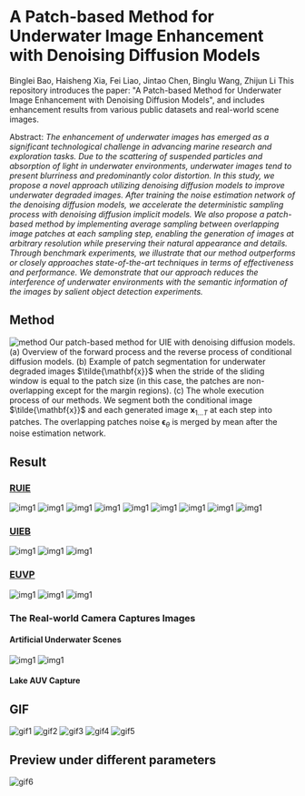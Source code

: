 # A Patch-based Method for Underwater Image Enhancement with Denoising Diffusion Models
Binglei Bao, Haisheng Xia, Fei Liao, Jintao Chen, Binglu Wang, Zhijun Li
This repository introduces the paper: "A Patch-based Method for Underwater Image Enhancement with Denoising Diffusion Models", and includes enhancement results from various public datasets and real-world scene images.

Abstract: *The enhancement of underwater images has emerged as a significant technological challenge in advancing marine research and exploration tasks. Due to the scattering of suspended particles and absorption of light in underwater environments, underwater images tend to present blurriness and predominantly color distortion. In this study, we propose a novel approach utilizing denoising diffusion models to improve underwater degraded images. After training the noise estimation network of the denoising diffusion models, we accelerate the deterministic sampling process with denoising diffusion implicit models. We also propose a patch-based method by implementing average sampling between overlapping image patches at each sampling step, enabling the generation of images at arbitrary resolution while preserving their natural appearance and details. Through benchmark experiments, we illustrate that our method outperforms or closely approaches state-of-the-art techniques in terms of effectiveness and performance. We demonstrate that our approach reduces the interference of underwater environments with the semantic information of the images by salient object detection experiments.*

## Method
![method](Fig/method.png)
Our patch-based method for UIE with denoising diffusion models. (a) Overview of the forward process and the reverse process of conditional diffusion models. (b) Example of patch segmentation for underwater degraded images $\tilde{\mathbf{x}}$ when the stride of the sliding window is equal to the patch size (in this case, the patches are non-overlapping except for the margin regions). (c) The whole execution process of our methods. We segment both the conditional image $\tilde{\mathbf{x}}$ and each generated image $\mathbf{x}_{1...T}$ at each step into patches. The overlapping patches noise $\bm{\epsilon}_{\theta}$ is merged by mean after the noise estimation network.

## Result
### [RUIE](https://github.com/dlut-dimt/Realworld-Underwater-Image-Enhancement-RUIE-Benchmark)
![img1](static_cmp/2687.jpg)
![img1](static_cmp/3192.jpg)
![img1](static_cmp/3408.jpg)
![img1](static_cmp/A_224.jpg)
![img1](static_cmp/B_260.jpg)
![img1](static_cmp/bg_72.jpg)
![img1](static_cmp/bg_93.jpg)
![img1](static_cmp/blue_86.jpg)
![img1](static_cmp/green_25.jpg)

### [UIEB](https://li-chongyi.github.io/proj_benchmark.html)
![img1](Fig/UIEB/merged_153_img_.png)
![img1](Fig/UIEB/merged_57_img_.png)
![img1](Fig/UIEB/merged_200_img_.png)
### [EUVP](https://irvlab.cs.umn.edu/resources/euvp-dataset)
![img1](Fig/EUVP/merged_264294_00027762.jpg)
![img1](Fig/EUVP/merged_264477_n02655020_4025.JPEG)
![img1](Fig/EUVP/merged_264839_00027594.jpg)
### The Real-world Camera Captures Images
#### Artificial Underwater Scenes
![img1](Fig/Artificial/merged_frame_00002.png)
![img1](Fig/Artificial/merged_frame_00015.png)
#### Lake AUV Capture

## GIF

![gif1](gif/19_img_.gif)
![gif2](gif/233_img_.gif)
![gif3](gif/3408.gif)
![gif4](gif/bg_72.gif)
![gif5](gif/blue_86.gif)

## Preview under different parameters
![gif6](gif/final_image_new.gif)
